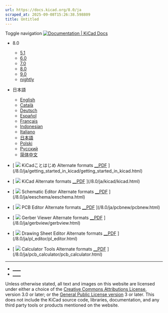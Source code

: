 ```yaml
---
url: https://docs.kicad.org/8.0/ja
scraped_at: 2025-09-08T15:26:38.598809
title: Untitled
---
```


Toggle navigation [ ![Documentation | KiCad](/img/kicad_logo_small.png) Docs ](/)

  * 8.0 
    * [ 5.1 ](/5.1)
    * [ 6.0 ](/6.0)
    * [ 7.0 ](/7.0)
    * [ 8.0 ](/8.0)
    * [ 9.0 ](/9.0)
    * [ nightly ](/master)
  * 日本語 
    * [ English ](/8.0/en)
    * [ Català ](/8.0/ca)
    * [ Deutsch ](/8.0/de)
    * [ Español ](/8.0/es)
    * [ Français ](/8.0/fr)
    * [ Indonesian ](/8.0/id)
    * [ Italiano ](/8.0/it)
    * [ 日本語 ](/8.0/ja)
    * [ Polski ](/8.0/pl)
    * [ Русский ](/8.0/ru)
    * [ 简体中文 ](/8.0/zh)

  * [ ![](/img/guide-icons/placeholder.png) KiCadことはじめ Alternate formats [__PDF](/8.0/ja/getting_started_in_kicad/getting_started_in_kicad.pdf) ](/8.0/ja/getting_started_in_kicad/getting_started_in_kicad.html)
  * [ ![](/img/guide-icons/kicad.png) KiCad Alternate formats [__PDF](/8.0/ja/kicad/kicad.pdf) ](/8.0/ja/kicad/kicad.html)
  * [ ![](/img/guide-icons/eeschema.png) Schematic Editor Alternate formats [__PDF](/8.0/ja/eeschema/eeschema.pdf) ](/8.0/ja/eeschema/eeschema.html)
  * [ ![](/img/guide-icons/pcbnew.png) PCB Editor Alternate formats [__PDF](/8.0/ja/pcbnew/pcbnew.pdf) ](/8.0/ja/pcbnew/pcbnew.html)
  * [ ![](/img/guide-icons/gerbview.png) Gerber Viewer Alternate formats [__PDF](/8.0/ja/gerbview/gerbview.pdf) ](/8.0/ja/gerbview/gerbview.html)
  * [ ![](/img/guide-icons/pl_editor.png) Drawing Sheet Editor Alternate formats [__PDF](/8.0/ja/pl_editor/pl_editor.pdf) ](/8.0/ja/pl_editor/pl_editor.html)
  * [ ![](/img/guide-icons/pcb_calculator.png) Calculator Tools Alternate formats [__PDF](/8.0/ja/pcb_calculator/pcb_calculator.pdf) ](/8.0/ja/pcb_calculator/pcb_calculator.html)

* * *

  * [ ____ ](https://forum.kicad.info/)
  * [ ____ ](https://gitlab.com/kicad)

Unless otherwise stated, all text and images on this website are licensed
under either a choice of the [Creative Commons Attributions
License](/about/licenses/#_creative_commons_attribution_3_0_unported), version
3.0 or later; or the [General Public License
version](/about/licenses/#_gnu_general_public_license_v3) 3 or later. This
does not include the KiCad source code, libraries, documentation, and any
third party tools or products mentioned on the website.

